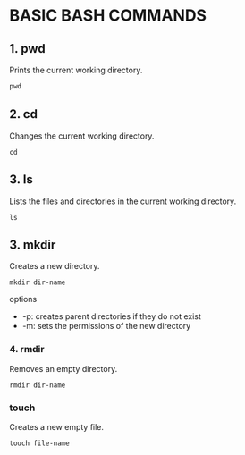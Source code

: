 # BASIC BASH COMMANDS

## 1. pwd

Prints the current working directory.

```html
pwd
```

## 2. cd

Changes the current working directory.

```
cd
```

## 3. ls

Lists the files and directories in the current working directory.

```
ls
```

## 3. mkdir

Creates a new directory.

```
mkdir dir-name
```

options

- -p: creates parent directories if they do not exist
- -m: sets the permissions of the new directory

### 4. rmdir

Removes an empty directory.

```
rmdir dir-name
```

### touch

Creates a new empty file.

```
touch file-name
```
